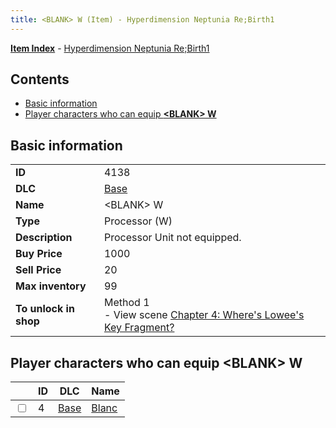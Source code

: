 ```yaml
---
title: <BLANK> W (Item) - Hyperdimension Neptunia Re;Birth1
---
```


[**Item Index**](/neptunia/rb1/item/index.html) - [Hyperdimension Neptunia Re;Birth1](/neptunia/rb1)

## Contents

- [Basic information](#basic-information)
- [Player characters who can equip **&lt;BLANK&gt; W**](#player-characters-who-can-equip-blank-w)
## Basic information

|   |   |
| -- | -- |
| **ID** | 4138 |
| **DLC** | [Base](/neptunia/rb1/dlc/1-base.html) |
| **Name** | &lt;BLANK&gt; W |
| **Type** | Processor (W) |
| **Description** | Processor Unit not equipped. |
| **Buy Price** | 1000 |
| **Sell Price** | 20 |
| **Max inventory** | 99 |
| **To unlock in shop** | Method 1<br />- View scene [Chapter 4: Where's Lowee's Key Fragment?](/neptunia/rb1/scene/1-410-chapter-4-wheres-lowees-key-fragment.html) |


## Player characters who can equip **&lt;BLANK&gt; W**

|    | ID | DLC | Name |
| -- | -- | --- | ---- |
| <input type="checkbox" id="rb1-player-1-4" class="trackbox" /> | 4 | [Base](/neptunia/rb1/dlc/1-base.html) | [Blanc](/neptunia/rb1/player/1-4-blanc.html) |
